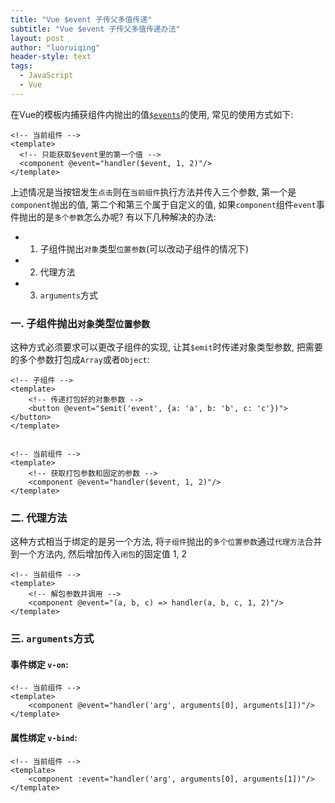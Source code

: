 ```yaml
---
title: "Vue $event 子传父多值传递"
subtitle: "Vue $event 子传父多值传递办法"
layout: post
author: "luoruiqing"
header-style: text
tags:
  - JavaScript
  - Vue
---
```




在Vue的模板内捕获组件内抛出的值[`$events`](https://cn.vuejs.org/v2/guide/components.html#%E4%BD%BF%E7%94%A8%E4%BA%8B%E4%BB%B6%E6%8A%9B%E5%87%BA%E4%B8%80%E4%B8%AA%E5%80%BC)的使用, 常见的使用方式如下:

```vue
<!-- 当前组件 -->
<template>
  <!-- 只能获取$event里的第一个值 -->
  <component @event="handler($event, 1, 2)"/>
</template>
```

上述情况是当按钮发生`点击`则在`当前组件`执行方法并传入三个参数, 第一个是`component`抛出的值, 第二个和第三个属于自定义的值, 如果`component`组件`event`事件抛出的是`多个参数`怎么办呢? 有以下几种解决的办法:

- 1. 子组件抛出`对象`类型`位置参数`(可以改动子组件的情况下)
- 2. 代理方法
- 3. `arguments`方式


### 一. 子组件抛出`对象`类型`位置参数`

这种方式必须要求可以更改子组件的实现, 让其`$emit`时传递对象类型参数, 把需要的多个参数打包成`Array`或者`Object`:

```vue
<!-- 子组件 -->
<template>
    <!-- 传递打包好的对象参数 -->
    <button @event="$emit('event', {a: 'a', b: 'b', c: 'c'})"></button>
</template>


<!-- 当前组件 -->
<template>
    <!-- 获取打包参数和固定的参数 -->
    <component @event="handler($event, 1, 2)"/> 
</template>
```

### 二. 代理方法

这种方式相当于绑定的是另一个方法, 将`子组件`抛出的`多个位置参数`通过`代理方法`合并到一个方法内, 然后增加传入`闭包`的固定值 1, 2

```vue
<!-- 当前组件 -->
<template>
    <!-- 解包参数并调用 -->
    <component @event="(a, b, c) => handler(a, b, c, 1, 2)"/>
</template>
```

### 三. `arguments`方式

#### 事件绑定 `v-on`:

```vue
<!-- 当前组件 -->
<template>
    <component @event="handler('arg', arguments[0], arguments[1])"/>
</template>
```

#### 属性绑定 `v-bind`:
```vue
<!-- 当前组件 -->
<template>
    <component :event="handler('arg', arguments[0], arguments[1])"/>
</template>
```
